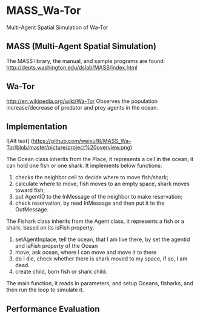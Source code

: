 # MASS_Wa-Tor
Multi-Agent Spatial Simulation of Wa-Tor

## MASS (Multi-Agent Spatial Simulation)

The MASS library, the manual, and sample programs are found:
http://depts.washington.edu/dslab/MASS/index.html

## Wa-Tor
http://en.wikipedia.org/wiki/Wa-Tor
Observes the population increase/decrease of predator and prey agents in the ocean.


## Implementation 
![Alt text] (https://github.com/weixu16/MASS_Wa-Tor/blob/master/picture/project%20overview.png)

The Ocean class inherits from the Place, it represents a cell in the ocean, it can hold one fish or one shark. It implements below functions:

1. checks the neighbor cell to decide where to move fish/shark; 
2. calculate where to move, fish moves to an empty space, shark moves toward fish;
3. put AgentID to the InMessage of the neighbor to make reservation;
4. check reservation, by read InMessage and then put it to the OutMessage. 

The Fishark class inherits from the Agent class, it represents a fish or a shark, based on its isFish property. 
1. setAgentInplace, tell the ocean, that I am live there, by set the agentid and isFish property of the Ocean
2. move, ask ocean, where I can move and move it to there
3. do I die, check whether there is shark moved to my space, if so, I am dead.
4. create child, born fish or shark child. 

The main function, it reads in parameters, and setup Oceans, fisharks, and then run the loop to simulate it. 

## Performance Evaluation
